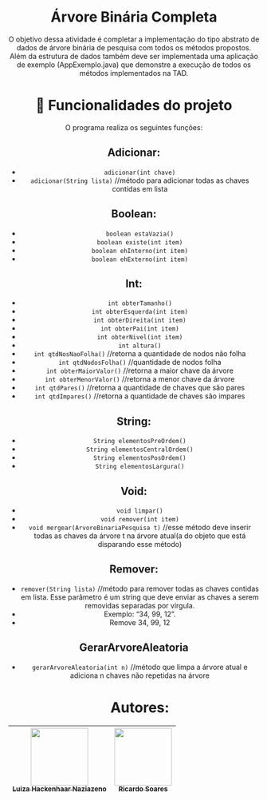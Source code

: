 <div align="center">

#  Árvore Binária Completa
O objetivo dessa atividade é completar a implementação do tipo abstrato de dados de árvore binária de pesquisa com
todos os métodos propostos.
Além da estrutura de dados também deve ser implementada uma aplicação de exemplo (AppExemplo.java) que
demonstre a execução de todos os métodos implementados na TAD.

# :hammer: Funcionalidades do projeto
O programa realiza os seguintes funções:
## Adicionar:
- `adicionar(int chave)`
- `adicionar(String lista)` //método para adicionar todas as chaves contidas em lista

## Boolean:
- `boolean estaVazia()`
- `boolean existe(int item)`
- `boolean ehInterno(int item)`
- `boolean ehExterno(int item)`

## Int: 
- `int obterTamanho()`
- `int obterEsquerda(int item)`
- `int obterDireita(int item)`
- `int obterPai(int item)`
- `int obterNivel(int item)`
- `int altura()`
- `int qtdNosNaoFolha()` //retorna a quantidade de nodos não folha
- `int qtdNodosFolha()` //quantidade de nodos folha
- `int obterMaiorValor()` //retorna a maior chave da árvore
- `int obterMenorValor()` //retorna a menor chave da árvore
- `int qtdPares()` //retorna a quantidade de chaves que são pares
- `int qtdImpares()` //retorna a quantidade de chaves são impares

## String:
- `String elementosPreOrdem()`
- `String elementosCentralOrdem()`
- `String elementosPosOrdem()`
- `String elementosLargura()`

## Void:
- `void limpar()`
- `void remover(int item)`
- `void mergear(ArvoreBinariaPesquisa t)` //esse método deve inserir todas as chaves da árvore t na árvore atual(a do objeto que está disparando esse método)


## Remover:
- `remover(String lista)` //método para remover todas as chaves contidas em lista. Esse parâmetro é um string que deve enviar as chaves a serem removidas separadas por vírgula.
- Exemplo: “34, 99, 12”.
- Remove 34, 99, 12

## GerarArvoreAleatoria
- `gerarArvoreAleatoria(int n)` //método que limpa a árvore atual e adiciona n chaves não repetidas na árvore

  # Autores:
| [<img loading="lazy" src="https://avatars.githubusercontent.com/u/142232479?v=4" width=115><br><sub>Luiza Hackenhaar Naziazeno</sub>](https://github.com/luizahackenhaarnaziazeno) | [<img loading="lazy" src="https://avatars.githubusercontent.com/u/71355284?v=4" width=115><br><sub>Ricardo Soares</sub>](https://github.com/ric-soares) |
| :---: | :---: |

